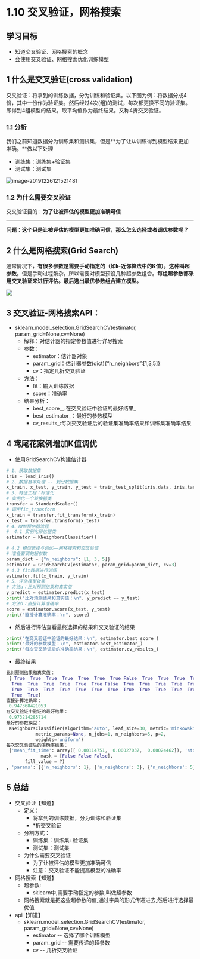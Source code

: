 # 1.10 交叉验证，网格搜索

## 学习目标

- 知道交叉验证、网格搜索的概念
- 会使用交叉验证、网格搜索优化训练模型

## 1 什么是交叉验证(cross validation)

交叉验证：将拿到的训练数据，分为训练和验证集。以下图为例：将数据分成4份，其中一份作为验证集。然后经过4次(组)的测试，每次都更换不同的验证集。即得到4组模型的结果，取平均值作为最终结果。又称4折交叉验证。

### 1.1 分析

我们之前知道数据分为训练集和测试集，但是**为了让从训练得到模型结果更加准确。**做以下处理

- 训练集：训练集+验证集
- 测试集：测试集

![image-20191226121521481](https://tva1.sinaimg.cn/large/007S8ZIlly1gf8lm77j7ij31cg0m2q5k.jpg)

### 1.2 为什么需要交叉验证

交叉验证目的：**为了让被评估的模型更加准确可信**

------

**问题：这个只是让被评估的模型更加准确可信，那么怎么选择或者调优参数呢？**

## 2 什么是网格搜索(Grid Search)

通常情况下，**有很多参数是需要手动指定的（如k-近邻算法中的K值），这种叫超参数**。但是手动过程繁杂，所以需要对模型预设几种超参数组合。**每组超参数都采用交叉验证来进行评估。最后选出最优参数组合建立模型。**

![](https://tva1.sinaimg.cn/large/007S8ZIlly1gf8lm6rx2bj30yy06kgm6.jpg)

## 3 交叉验证-网格搜索API：

- sklearn.model_selection.GridSearchCV(estimator, param_grid=None,cv=None)
    - 解释：对估计器的指定参数值进行详尽搜索
    - 参数：
        - estimator：估计器对象
        - param_grid：估计器参数(dict){“n_neighbors”:[1,3,5]}
        - cv：指定几折交叉验证
    - 方法：
        - fit：输入训练数据
        - score：准确率
    - 结果分析：
        - best_score__:在交叉验证中验证的最好结果_
        - best_estimator_：最好的参数模型
        - cv_results_:每次交叉验证后的验证集准确率结果和训练集准确率结果

## 4 鸢尾花案例增加K值调优

- 使用GridSearchCV构建估计器

```python
# 1、获取数据集
iris = load_iris()
# 2、数据基本处理 -- 划分数据集
x_train, x_test, y_train, y_test = train_test_split(iris.data, iris.target, random_state=22)
# 3、特征工程：标准化
# 实例化一个转换器类
transfer = StandardScaler()
# 调用fit_transform
x_train = transfer.fit_transform(x_train)
x_test = transfer.transform(x_test)
# 4、KNN预估器流程
#  4.1 实例化预估器类
estimator = KNeighborsClassifier()

# 4.2 模型选择与调优——网格搜索和交叉验证
# 准备要调的超参数
param_dict = {"n_neighbors": [1, 3, 5]}
estimator = GridSearchCV(estimator, param_grid=param_dict, cv=3)
# 4.3 fit数据进行训练
estimator.fit(x_train, y_train)
# 5、评估模型效果
# 方法a：比对预测结果和真实值
y_predict = estimator.predict(x_test)
print("比对预测结果和真实值：\n", y_predict == y_test)
# 方法b：直接计算准确率
score = estimator.score(x_test, y_test)
print("直接计算准确率：\n", score)
```

- 然后进行评估查看最终选择的结果和交叉验证的结果

```python
print("在交叉验证中验证的最好结果：\n", estimator.best_score_)
print("最好的参数模型：\n", estimator.best_estimator_)
print("每次交叉验证后的准确率结果：\n", estimator.cv_results_)
```

- 最终结果

```python
比对预测结果和真实值：
 [ True  True  True  True  True  True  True False  True  True  True  True
  True  True  True  True  True  True False  True  True  True  True  True
  True  True  True  True  True  True  True  True  True  True  True  True
  True  True]
直接计算准确率：
 0.947368421053
在交叉验证中验证的最好结果：
 0.973214285714
最好的参数模型：
 KNeighborsClassifier(algorithm='auto', leaf_size=30, metric='minkowski',
           metric_params=None, n_jobs=1, n_neighbors=5, p=2,
           weights='uniform')
每次交叉验证后的准确率结果：
 {'mean_fit_time': array([ 0.00114751,  0.00027037,  0.00024462]), 'std_fit_time': array([  1.13901511e-03,   1.25300249e-05,   1.11011951e-05]), 'mean_score_time': array([ 0.00085751,  0.00048693,  0.00045625]), 'std_score_time': array([  3.52785082e-04,   2.87650037e-05,   5.29673344e-06]), 'param_n_neighbors': masked_array(data = [1 3 5],
             mask = [False False False],
       fill_value = ?)
, 'params': [{'n_neighbors': 1}, {'n_neighbors': 3}, {'n_neighbors': 5}], 'split0_test_score': array([ 0.97368421,  0.97368421,  0.97368421]), 'split1_test_score': array([ 0.97297297,  0.97297297,  0.97297297]), 'split2_test_score': array([ 0.94594595,  0.89189189,  0.97297297]), 'mean_test_score': array([ 0.96428571,  0.94642857,  0.97321429]), 'std_test_score': array([ 0.01288472,  0.03830641,  0.00033675]), 'rank_test_score': array([2, 3, 1], dtype=int32), 'split0_train_score': array([ 1.        ,  0.95945946,  0.97297297]), 'split1_train_score': array([ 1.        ,  0.96      ,  0.97333333]), 'split2_train_score': array([ 1.  ,  0.96,  0.96]), 'mean_train_score': array([ 1.        ,  0.95981982,  0.96876877]), 'std_train_score': array([ 0.        ,  0.00025481,  0.0062022 ])}
```



## 5 总结

- 交叉验证【知道】
    - 定义：
        - 将拿到的训练数据，分为训练和验证集
        - *折交叉验证
    - 分割方式：
        - 训练集：训练集+验证集
        - 测试集：测试集
    - 为什么需要交叉验证
        - 为了让被评估的模型更加准确可信
        - 注意：交叉验证不能提高模型的准确率
- 网格搜索【知道】
    - 超参数:
        - sklearn中,需要手动指定的参数,叫做超参数
    - 网格搜索就是把这些超参数的值,通过字典的形式传递进去,然后进行选择最优值
- api【知道】
    - sklearn.model_selection.GridSearchCV(estimator, param_grid=None,cv=None)
        - estimator -- 选择了哪个训练模型
        - param_grid -- 需要传递的超参数
        - cv -- 几折交叉验证